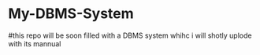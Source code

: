 # My-DBMS-System
#this repo will be soon filled with a DBMS system whihc i will shotly uplode with its mannual
